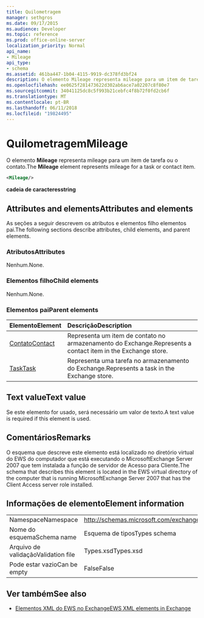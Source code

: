 ```yaml
---
title: Quilometragem
manager: sethgros
ms.date: 09/17/2015
ms.audience: Developer
ms.topic: reference
ms.prod: office-online-server
localization_priority: Normal
api_name:
- Mileage
api_type:
- schema
ms.assetid: 461ba447-1b04-4115-9919-dc378fd3bf24
description: O elemento Mileage representa mileage para um item de tarefa ou o contato.
ms.openlocfilehash: ee0625f281473622d302ab6ace7a02207c8f80e7
ms.sourcegitcommit: 34041125dc8c5f993b21cebfc4f8b72f0fd2cb6f
ms.translationtype: MT
ms.contentlocale: pt-BR
ms.lasthandoff: 06/11/2018
ms.locfileid: "19824495"
---
```

# <a name="mileage"></a><span data-ttu-id="eccb6-103">Quilometragem</span><span class="sxs-lookup"><span data-stu-id="eccb6-103">Mileage</span></span>

<span data-ttu-id="eccb6-104">O elemento **Mileage** representa mileage para um item de tarefa ou o contato.</span><span class="sxs-lookup"><span data-stu-id="eccb6-104">The **Mileage** element represents mileage for a task or contact item.</span></span> 
  
```xml
<Mileage/>
```

 <span data-ttu-id="eccb6-105">**cadeia de caracteres**</span><span class="sxs-lookup"><span data-stu-id="eccb6-105">**string**</span></span>
## <a name="attributes-and-elements"></a><span data-ttu-id="eccb6-106">Attributes and elements</span><span class="sxs-lookup"><span data-stu-id="eccb6-106">Attributes and elements</span></span>

<span data-ttu-id="eccb6-107">As seções a seguir descrevem os atributos e elementos filho elementos pai.</span><span class="sxs-lookup"><span data-stu-id="eccb6-107">The following sections describe attributes, child elements, and parent elements.</span></span>
  
### <a name="attributes"></a><span data-ttu-id="eccb6-108">Atributos</span><span class="sxs-lookup"><span data-stu-id="eccb6-108">Attributes</span></span>

<span data-ttu-id="eccb6-109">Nenhum.</span><span class="sxs-lookup"><span data-stu-id="eccb6-109">None.</span></span>
  
### <a name="child-elements"></a><span data-ttu-id="eccb6-110">Elementos filho</span><span class="sxs-lookup"><span data-stu-id="eccb6-110">Child elements</span></span>

<span data-ttu-id="eccb6-111">Nenhum.</span><span class="sxs-lookup"><span data-stu-id="eccb6-111">None.</span></span>
  
### <a name="parent-elements"></a><span data-ttu-id="eccb6-112">Elementos pai</span><span class="sxs-lookup"><span data-stu-id="eccb6-112">Parent elements</span></span>

|<span data-ttu-id="eccb6-113">**Elemento**</span><span class="sxs-lookup"><span data-stu-id="eccb6-113">**Element**</span></span>|<span data-ttu-id="eccb6-114">**Descrição**</span><span class="sxs-lookup"><span data-stu-id="eccb6-114">**Description**</span></span>|
|:-----|:-----|
|[<span data-ttu-id="eccb6-115">Contato</span><span class="sxs-lookup"><span data-stu-id="eccb6-115">Contact</span></span>](contact.md) <br/> |<span data-ttu-id="eccb6-116">Representa um item de contato no armazenamento do Exchange.</span><span class="sxs-lookup"><span data-stu-id="eccb6-116">Represents a contact item in the Exchange store.</span></span>  <br/> |
|[<span data-ttu-id="eccb6-117">Task</span><span class="sxs-lookup"><span data-stu-id="eccb6-117">Task</span></span>](task.md) <br/> |<span data-ttu-id="eccb6-118">Representa uma tarefa no armazenamento do Exchange.</span><span class="sxs-lookup"><span data-stu-id="eccb6-118">Represents a task in the Exchange store.</span></span>  <br/> |
   
## <a name="text-value"></a><span data-ttu-id="eccb6-119">Text value</span><span class="sxs-lookup"><span data-stu-id="eccb6-119">Text value</span></span>

<span data-ttu-id="eccb6-120">Se este elemento for usado, será necessário um valor de texto.</span><span class="sxs-lookup"><span data-stu-id="eccb6-120">A text value is required if this element is used.</span></span>
  
## <a name="remarks"></a><span data-ttu-id="eccb6-121">Comentários</span><span class="sxs-lookup"><span data-stu-id="eccb6-121">Remarks</span></span>

<span data-ttu-id="eccb6-122">O esquema que descreve este elemento está localizado no diretório virtual do EWS do computador que está executando o MicrosoftExchange Server 2007 que tem instalada a função de servidor de Acesso para Cliente.</span><span class="sxs-lookup"><span data-stu-id="eccb6-122">The schema that describes this element is located in the EWS virtual directory of the computer that is running MicrosoftExchange Server 2007 that has the Client Access server role installed.</span></span>
  
## <a name="element-information"></a><span data-ttu-id="eccb6-123">Informações de elemento</span><span class="sxs-lookup"><span data-stu-id="eccb6-123">Element information</span></span>

|||
|:-----|:-----|
|<span data-ttu-id="eccb6-124">Namespace</span><span class="sxs-lookup"><span data-stu-id="eccb6-124">Namespace</span></span>  <br/> |http://schemas.microsoft.com/exchange/services/2006/types  <br/> |
|<span data-ttu-id="eccb6-125">Nome do esquema</span><span class="sxs-lookup"><span data-stu-id="eccb6-125">Schema name</span></span>  <br/> |<span data-ttu-id="eccb6-126">Esquema de tipos</span><span class="sxs-lookup"><span data-stu-id="eccb6-126">Types schema</span></span>  <br/> |
|<span data-ttu-id="eccb6-127">Arquivo de validação</span><span class="sxs-lookup"><span data-stu-id="eccb6-127">Validation file</span></span>  <br/> |<span data-ttu-id="eccb6-128">Types.xsd</span><span class="sxs-lookup"><span data-stu-id="eccb6-128">Types.xsd</span></span>  <br/> |
|<span data-ttu-id="eccb6-129">Pode estar vazio</span><span class="sxs-lookup"><span data-stu-id="eccb6-129">Can be empty</span></span>  <br/> |<span data-ttu-id="eccb6-130">False</span><span class="sxs-lookup"><span data-stu-id="eccb6-130">False</span></span>  <br/> |
   
## <a name="see-also"></a><span data-ttu-id="eccb6-131">Ver também</span><span class="sxs-lookup"><span data-stu-id="eccb6-131">See also</span></span>



- [<span data-ttu-id="eccb6-132">Elementos XML do EWS no Exchange</span><span class="sxs-lookup"><span data-stu-id="eccb6-132">EWS XML elements in Exchange</span></span>](ews-xml-elements-in-exchange.md)

